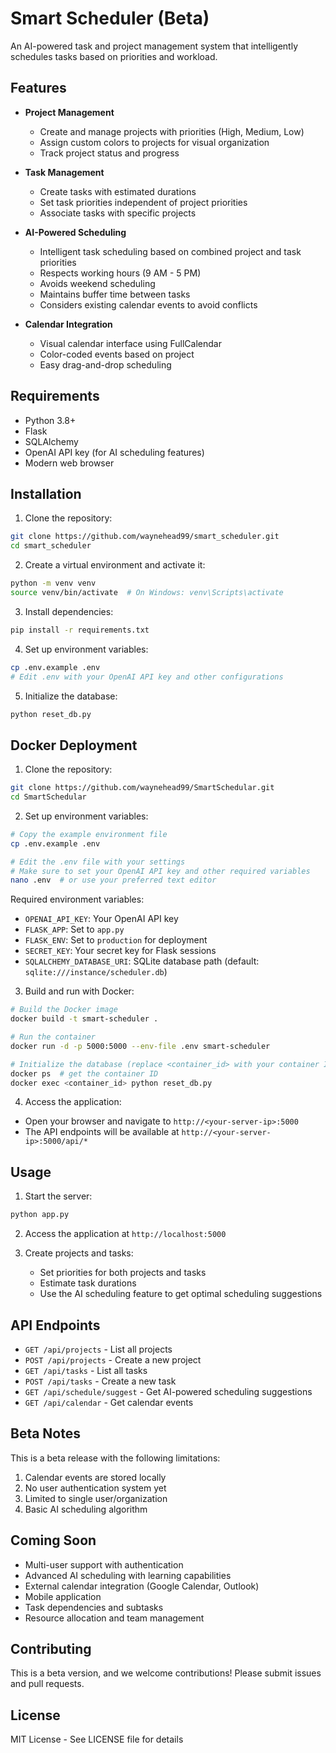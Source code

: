 # Smart Scheduler (Beta)

An AI-powered task and project management system that intelligently schedules tasks based on priorities and workload.

## Features

- **Project Management**
  - Create and manage projects with priorities (High, Medium, Low)
  - Assign custom colors to projects for visual organization
  - Track project status and progress

- **Task Management**
  - Create tasks with estimated durations
  - Set task priorities independent of project priorities
  - Associate tasks with specific projects

- **AI-Powered Scheduling**
  - Intelligent task scheduling based on combined project and task priorities
  - Respects working hours (9 AM - 5 PM)
  - Avoids weekend scheduling
  - Maintains buffer time between tasks
  - Considers existing calendar events to avoid conflicts

- **Calendar Integration**
  - Visual calendar interface using FullCalendar
  - Color-coded events based on project
  - Easy drag-and-drop scheduling

## Requirements

- Python 3.8+
- Flask
- SQLAlchemy
- OpenAI API key (for AI scheduling features)
- Modern web browser

## Installation

1. Clone the repository:
```bash
git clone https://github.com/waynehead99/smart_scheduler.git
cd smart_scheduler
```

2. Create a virtual environment and activate it:
```bash
python -m venv venv
source venv/bin/activate  # On Windows: venv\Scripts\activate
```

3. Install dependencies:
```bash
pip install -r requirements.txt
```

4. Set up environment variables:
```bash
cp .env.example .env
# Edit .env with your OpenAI API key and other configurations
```

5. Initialize the database:
```bash
python reset_db.py
```

## Docker Deployment

1. Clone the repository:
```bash
git clone https://github.com/waynehead99/SmartSchedular.git
cd SmartSchedular
```

2. Set up environment variables:
```bash
# Copy the example environment file
cp .env.example .env

# Edit the .env file with your settings
# Make sure to set your OpenAI API key and other required variables
nano .env  # or use your preferred text editor
```

Required environment variables:
- `OPENAI_API_KEY`: Your OpenAI API key
- `FLASK_APP`: Set to `app.py`
- `FLASK_ENV`: Set to `production` for deployment
- `SECRET_KEY`: Your secret key for Flask sessions
- `SQLALCHEMY_DATABASE_URI`: SQLite database path (default: `sqlite:///instance/scheduler.db`)

3. Build and run with Docker:
```bash
# Build the Docker image
docker build -t smart-scheduler .

# Run the container
docker run -d -p 5000:5000 --env-file .env smart-scheduler

# Initialize the database (replace <container_id> with your container ID)
docker ps  # get the container ID
docker exec <container_id> python reset_db.py
```

4. Access the application:
- Open your browser and navigate to `http://<your-server-ip>:5000`
- The API endpoints will be available at `http://<your-server-ip>:5000/api/*`

## Usage

1. Start the server:
```bash
python app.py
```

2. Access the application at `http://localhost:5000`

3. Create projects and tasks:
   - Set priorities for both projects and tasks
   - Estimate task durations
   - Use the AI scheduling feature to get optimal scheduling suggestions

## API Endpoints

- `GET /api/projects` - List all projects
- `POST /api/projects` - Create a new project
- `GET /api/tasks` - List all tasks
- `POST /api/tasks` - Create a new task
- `GET /api/schedule/suggest` - Get AI-powered scheduling suggestions
- `GET /api/calendar` - Get calendar events

## Beta Notes

This is a beta release with the following limitations:

1. Calendar events are stored locally
2. No user authentication system yet
3. Limited to single user/organization
4. Basic AI scheduling algorithm

## Coming Soon

- Multi-user support with authentication
- Advanced AI scheduling with learning capabilities
- External calendar integration (Google Calendar, Outlook)
- Mobile application
- Task dependencies and subtasks
- Resource allocation and team management

## Contributing

This is a beta version, and we welcome contributions! Please submit issues and pull requests.

## License

MIT License - See LICENSE file for details
